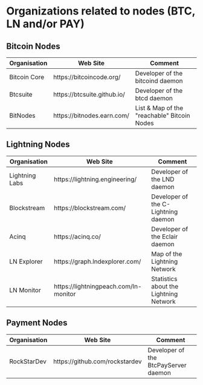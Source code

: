 # Organizations related to nodes (BTC, LN and/or PAY)

Bitcoin Nodes
-
<table>
    <thead>
        <tr>
            <th>Organisation</th>
            <th>Web Site</th>
            <th>Comment</th>
        </tr>
    </thead>
    <tbody>
        <tr>
            <td>Bitcoin Core</td>
            <td>https://bitcoincode.org/</td>
            <td>Developer of the bitcoind daemon</td>
        </tr>
        <tr>
            <td>Btcsuite</td>
            <td>https://btcsuite.github.io/</td>
            <td>Developer of the btcd daemon</td>
        </tr>
        <tr>
            <td>BitNodes</td>
            <td>https://bitnodes.earn.com/</td>
            <td>List & Map of the "reachable" Bitcoin Nodes</td>
        </tr>
    </tbody>
</table>

Lightning Nodes
-
<table>
    <thead>
        <tr>
            <th>Organisation</th>
            <th>Web Site</th>
            <th>Comment</th>
        </tr>
    </thead>
    <tbody>
        <tr>
            <td>Lightning Labs</td>
            <td>https://lightning.engineering/</td>
            <td>Developer of the LND daemon</td>
        </tr>
        <tr>
            <td>Blockstream</td>
            <td>https://blockstream.com/</td>
            <td>Developer of the C-Lightning daemon</td>
        </tr>
        <tr>
            <td>Acinq</td>
            <td>https://acinq.co/</td>
            <td>Developer of the Eclair daemon</td>
        </tr>      
        <tr>
            <td>LN Explorer</td>
            <td>https://graph.lndexplorer.com/</td>
            <td>Map of the Lightning Network</td>
        </tr>
        <tr>
            <td>LN Monitor</td>
            <td>https://lightningpeach.com/ln-monitor</td>
            <td>Statistics about the Lightning Network</td>
        </tr>
    </tbody>
</table>

Payment Nodes
-
<table>
    <thead>
        <tr>
            <th>Organisation</th>
            <th>Web Site</th>
            <th>Comment</th>
        </tr>
    </thead>
    <tbody>
        <tr>
            <td>RockStarDev</td>
            <td>https://github.com/rockstardev</td>
            <td>Developer of the BtcPayServer daemon</td>
        </tr>
    </tbody>
</table>
